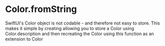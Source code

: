 # Color.fromString
SwiftUI's Color object is not codable - and therefore not easy to store.  This makes it simple by creating allowing you to store a Color using Color.description and then recreating the Color using this function as an extension to Color
